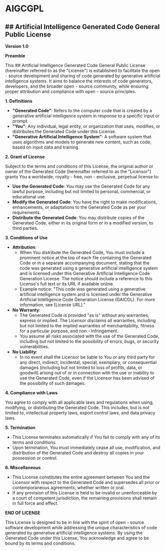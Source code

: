 # AIGCGPL

## ## Artificial Intelligence Generated Code General Public License

**Version 1.0**

**Preamble**

This ## Artificial Intelligence Generated Code General Public License (hereinafter referred to as the "License") is established to facilitate the open - source development and sharing of code generated by generative artificial intelligence systems. It aims to balance the interests of code generators, developers, and the broader open - source community, while ensuring proper attribution and compliance with open - source principles.

**1. Definitions**

- **"Generated Code"**: Refers to the computer code that is created by a generative artificial intelligence system in response to a specific input or prompt.
- **"You"**: Any individual, legal entity, or organization that uses, modifies, or distributes the Generated Code under this License.
- **"Generative Artificial Intelligence System"**: A software system that uses algorithms and models to generate new content, such as code, based on input data and training.

**2. Grant of License**

Subject to the terms and conditions of this License, the original author or owner of the Generated Code (hereinafter referred to as the "Licensor") grants You a worldwide, royalty - free, non - exclusive, perpetual license to:

- **Use the Generated Code**: You may use the Generated Code for any lawful purpose, including but not limited to personal, commercial, or educational use.
- **Modify the Generated Code**: You have the right to make modifications, enhancements, or adaptations to the Generated Code as per your requirements.
- **Distribute the Generated Code**: You may distribute copies of the Generated Code, either in its original form or in a modified version, to third parties.

**3. Conditions of Use**

- **Attribution**:
    - When You distribute the Generated Code, You must include a prominent notice at the top of each file containing the Generated Code or in a separate accompanying document, stating that the code was generated using a generative artificial intelligence system and is licensed under this Generative Artificial Intelligence Code Generation License. The notice should include a reference to this License's full text or its URL if available online.
    - Example notice: "This code was generated using a generative artificial intelligence system and is licensed under the Generative Artificial Intelligence Code Generation License (GAICGL). For more information, see [License URL]."
- **No Warranty**:
    - The Generated Code is provided "as is" without any warranties, express or implied. The Licensor disclaims all warranties, including but not limited to the implied warranties of merchantability, fitness for a particular purpose, and non - infringement.
    - You assume all risks associated with the use of the Generated Code, including but not limited to the possibility of errors, bugs, or security vulnerabilities.
- **No Liability**:
    - In no event shall the Licensor be liable to You or any third party for any direct, indirect, incidental, special, exemplary, or consequential damages (including but not limited to loss of profits, data, or goodwill) arising out of or in connection with the use or inability to use the Generated Code, even if the Licensor has been advised of the possibility of such damages.

**4. Compliance with Laws**

You agree to comply with all applicable laws and regulations when using, modifying, or distributing the Generated Code. This includes, but is not limited to, intellectual property laws, export control laws, and data privacy laws.

**5. Termination**

- This License terminates automatically if You fail to comply with any of its terms and conditions.
- Upon termination, You must immediately cease all use, modification, and distribution of the Generated Code and destroy all copies in your possession or control.

**6. Miscellaneous**

- This License constitutes the entire agreement between You and the Licensor with respect to the Generated Code and supersedes all prior or contemporaneous agreements, whether written or oral.
- If any provision of this License is held to be invalid or unenforceable by a court of competent jurisdiction, the remaining provisions shall remain in full force and effect.

**END OF LICENSE**

This License is designed to be in line with the spirit of open - source software development while addressing the unique characteristics of code generated by generative artificial intelligence systems. By using the Generated Code under this License, You acknowledge and agree to be bound by its terms and conditions.
